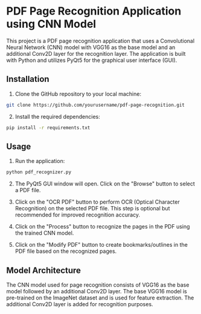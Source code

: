 # PDF Page Recognition Application using CNN Model

This project is a PDF page recognition application that uses a Convolutional Neural Network (CNN) model with VGG16 as the base model and an additional Conv2D layer for the recognition layer. The application is built with Python and utilizes PyQt5 for the graphical user interface (GUI).

## Installation

1. Clone the GitHub repository to your local machine:

```bash
git clone https://github.com/yourusername/pdf-page-recognition.git
```

2. Install the required dependencies:
```bash
pip install -r requirements.txt
```

## Usage

1. Run the application:

```bash
python pdf_recognizer.py
```


2. The PyQt5 GUI window will open. Click on the "Browse" button to select a PDF file.

3. Click on the "OCR PDF" button to perform OCR (Optical Character Recognition) on the selected PDF file. This step is optional but recommended for improved recognition accuracy.

4. Click on the "Process" button to recognize the pages in the PDF using the trained CNN model.

5. Click on the "Modify PDF" button to create bookmarks/outlines in the PDF file based on the recognized pages.

## Model Architecture

The CNN model used for page recognition consists of VGG16 as the base model followed by an additional Conv2D layer. The base VGG16 model is pre-trained on the ImageNet dataset and is used for feature extraction. The additional Conv2D layer is added for recognition purposes.




